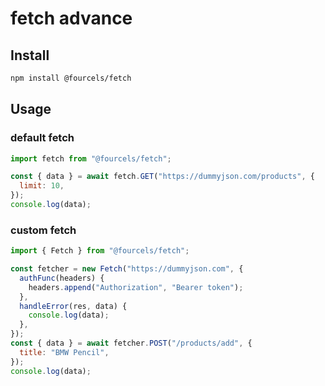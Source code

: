 # fetch advance

## Install

```bash
npm install @fourcels/fetch
```

## Usage

### default fetch

```js
import fetch from "@fourcels/fetch";

const { data } = await fetch.GET("https://dummyjson.com/products", {
  limit: 10,
});
console.log(data);
```

### custom fetch

```js
import { Fetch } from "@fourcels/fetch";

const fetcher = new Fetch("https://dummyjson.com", {
  authFunc(headers) {
    headers.append("Authorization", "Bearer token");
  },
  handleError(res, data) {
    console.log(data);
  },
});
const { data } = await fetcher.POST("/products/add", {
  title: "BMW Pencil",
});
console.log(data);
```
